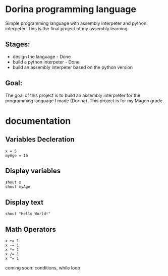 # Dorina programming language
Simple programming language with assembly interpeter and python interpeter.
This is the final project of my assembly learning.

## Stages:
* design the language - Done
* build a python interpeter - Done
* build an assembly interpeter based on the python version

## Goal:
 The goal of this project is to build an assembly interpreter for the programming language I made (Dorina).
 This project is for my Magen grade.
 
 
 
 # documentation
 
 
 ## Variables Decleration
```
x = 5
myAge = 16
```


## Display variables
```
shout x
shout myAge
```


## Display text
```
shout "Hello World!"
```


## Math Operators
```
x += 1
x -= 1
x *= 1
x /= 1
x ^= 1
```

coming soon: conditions, while loop
